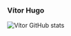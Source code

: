 ### Vítor Hugo 

![Vítor GitHub stats](https://github-readme-stats.vercel.app/api?username=vitorDev879&show_icons=true&theme=dracula)
